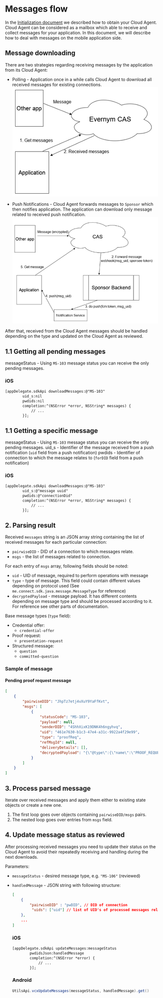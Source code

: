 # Messages flow

In the [Initialization document](./2.Initialization.md) we described how to obtain your Cloud Agent.
Cloud Agent can be considered as a mailbox which able to receive and collect messages for your application.
In this document, we will describe how to deal with messages on the mobile application side.

## Message downloading

There are two strategies regarding receiving messages by the application from its Cloud Agent:

* Polling - Application once in a while calls Cloud Agent to download all received messages for existing connections. 
    ![](/wiki-images/Polling.png)
    
* Push Notifications - Cloud Agent forwards messages to `Sponsor` which then notifies application. The application can download only message related to received push notification. 
    ![](/wiki-images/PushNotifications.png)

After that, received from the Cloud Agent messages should be handled depending on the type and updated on the Cloud Agent as reviewed.

## 1.1 Getting all pending messages

messageStatus - Using `MS-103` message status you can receive the only pending messages.

### iOS
```objC
[appDelegate.sdkApi downloadMessages:@"MS-103"
        uid_s:nil
        pwdids:nil
        completion:^(NSError *error, NSString* messages) {
            // ...
        }];
```

## 1.1 Getting a specific message

messageStatus - Using `MS-103` message status you can receive the only pending messages.
uid_s - Identifier of the message received from a push notification (`uid` field from a push notification)
pwdids - Identifier of connection to which the message relates to (`forDID` field from a push notification)

### iOS
```objC
[appDelegate.sdkApi downloadMessages:@"MS-103"
        uid_s:@"message uuid"
        pwdids:@"connectionDid"
        completion:^(NSError *error, NSString* messages) {
            // ...
        }];
```

## 2. Parsing result

Received `messages` string is an JSON array string containing the list of received messages for each particular connection:
* `pairwiseDID` - DID of a connection to which messages relate.
* `msgs` - the list of messages related to connection.

For each entry of `msgs` array, following fields should be noted:

* `uid` - UID of message, required to perform operations with message
* `type` - type of message. This field could contain different values depending on protocol used (See `me.connect.sdk.java.message.MessageType` for reference)
* `decryptedPayload` - message payload. It has different contents depending on message type and should be processed according to it. For reference see other parts of documentation.

Base message types (`type` field):

* Credential offer:
    * `credential-offer`
* Proof request:
    * `presentation-request`
* Structured message:
    * `question`
    * `committed-question`

### Sample of message

#### Pending proof request message
```json
[
    {
        "pairwiseDID": "JhpTz7etj4vXuY9YaFfKvt",
        "msgs": [
            {
                "statusCode": "MS-103",
                "payload": null,
                "senderDID": "4ShhXixK19DNK4h6ngyhvq",
                "uid": "461e7630-b1c3-47e4-a31c-9922a4f29e99",
                "type": "proofReq",
                "refMsgId": null,
                "deliveryDetails": [],
                "decryptedPayload": "{\"@type\":{\"name\":\"PROOF_REQUEST\",\"ver\":\"1.0\",\"fmt\":\"json\"},\"@msg\":\"{\\\"@topic\\\":{\\\"mid\\\":0,\\\"tid\\\":0},\\\"@type\\\":{\\\"name\\\":\\\"PROOF_REQUEST\\\",\\\"version\\\":\\\"1.0\\\"},\\\"from_timestamp\\\":null,\\\"msg_ref_id\\\":\\\"461e7630-b1c3-47e4-a31c-9922a4f29e99\\\",\\\"proof_request_data\\\":{\\\"name\\\":\\\"DEMO-Employment Proof\\\",\\\"non_revoked\\\":null,\\\"nonce\\\":\\\"818414048827045368111037\\\",\\\"requested_attributes\\\":{\\\"DEMO-Address Number\\\":{\\\"name\\\":\\\"DEMO-Address Number\\\"},\\\"DEMO-Apartment\\\":{\\\"name\\\":\\\"DEMO-Apartment\\\"},\\\"DEMO-Citizenship\\\":{\\\"name\\\":\\\"DEMO-Citizenship\\\"},\\\"DEMO-City\\\":{\\\"name\\\":\\\"DEMO-City\\\"},\\\"DEMO-Country of Residence\\\":{\\\"name\\\":\\\"DEMO-Country of Residence\\\"},\\\"DEMO-Date of Birth\\\":{\\\"name\\\":\\\"DEMO-Date of Birth\\\"},\\\"DEMO-Dual Citizenship\\\":{\\\"name\\\":\\\"DEMO-Dual Citizenship\\\"},\\\"DEMO-Email Address\\\":{\\\"name\\\":\\\"DEMO-Email Address\\\"},\\\"DEMO-First Name\\\":{\\\"name\\\":\\\"DEMO-First Name\\\"},\\\"DEMO-Home Phone\\\":{\\\"name\\\":\\\"DEMO-Home Phone\\\"},\\\"DEMO-Last Name\\\":{\\\"name\\\":\\\"DEMO-Last Name\\\"},\\\"DEMO-Middle Name\\\":{\\\"name\\\":\\\"DEMO-Middle Name\\\"},\\\"DEMO-State\\\":{\\\"name\\\":\\\"DEMO-State\\\"},\\\"DEMO-Street Name\\\":{\\\"name\\\":\\\"DEMO-Street Name\\\"},\\\"DEMO-Time at Current Address\\\":{\\\"name\\\":\\\"DEMO-Time at Current Address\\\"},\\\"DEMO-Zip\\\":{\\\"name\\\":\\\"DEMO-Zip\\\"}},\\\"requested_predicates\\\":{},\\\"ver\\\":null,\\\"version\\\":\\\"0.1\\\"},\\\"thread_id\\\":null,\\\"to_timestamp\\\":null}\"}"
            }
        ]
    }
]
```

## 3. Process parsed message 

Iterate over received messages and apply them either to existing state objects or create a new one.  
1. The first loop goes over objects containing `pairwiseDID/msgs` pairs.
2. The nested loop goes over entries from `msgs` field.

## 4. Update message status as reviewed

After processing received messages you need to update their status on the Cloud Agent to avoid their repeatedly receiving and handling during the next downloads.

Parameters:
* `messageStatus` - desired message type, e.g. `"MS-106"` (reviewed)
* `handledMessage` - JSON string with following structure:
    ```json
    [
        {
            "pairwiseDID" : "pwDID", // DID of connection
             "uids": ["uid"] // list of UID's of processed messages related to the connection
        },
        ...
    ]
    ```

  ### iOS
  ```objC
  [appDelegate.sdkApi updateMessages:messageStatus
          pwdidsJson:handledMessage
          completion:^(NSError *error) {
              // ...
          }];
  ```
  
  ### Android
  ```java
  UtilsApi.vcxUpdateMessages(messageStatus, handledMessage).get()
  ```
